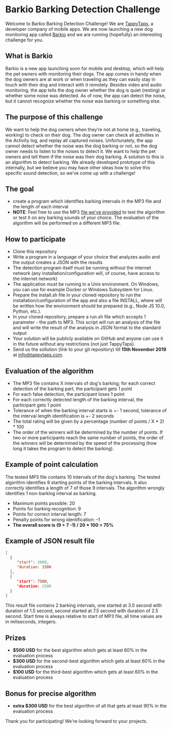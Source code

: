 # Barkio Barking Detection Challenge
Welcome to Barkio Barking Detection Challenge! We are [TappyTaps](https://www.tappytaps.com), a developer company of mobile apps. We are now launching a new dog monitoring app called [Barkio](https://barkio.com) and we are running (hopefully) an interesting challenge for you. 

## What is Barkio
Barkio is a new app launching soon for mobile and desktop, which will help the pet owners with monitoring their dogs. The app comes in handy when the dog owners are at work or when traveling as they can easily stay in touch with their dog and interact with it remotely. Besides video and audio monitoring, the app tells the dog owner whether the dog is quiet (resting) or whether some noise was detected. As of now, the app can detect the noise, but it cannot recognize whether the noise was barking or something else.
  
## The purpose of this challenge
We want to help the dog owners when they’re not at home (e.g., traveling, working) to check on their dog. The dog owner can check all activities in the Activity log, and replay all captured noises. Unfortunately, the app cannot detect whether the noise was the dog barking or not, so the dog owner needs to listen to the noises to detect it. We want to help the pet owners and tell them if the noise was their dog barking. A solution to this is an algorithm to detect barking. We already developed prototype of this internally, but we believe you may have other ideas how to solve this specific sound detection, so we’ve come up with a challenge! 

## The goal
* create a program which identifies barking intervals in the MP3 file and the length of each interval
* **NOTE**: Feel free to use the MP3 [file we've provided](https://github.com/tappytaps/barkingchallenge/blob/master/Barkio-Barking-Detection-Challange-1.mp3?raw=true) to test the algorithm or test it on any barking sounds of your choice. The evaluation of the algorithm will be performed on a different MP3 file.

## How to participate
* Clone this repository
* Write a program in a language of your choice that analyzes audio and the output creates a JSON with the results
* The detection program itself must be running without the internet network (any installation/configuration will, of course, have access to the internet network)
* The application must be running in a Unix environment. On Windows, you can use for example Docker or Windows Subsystem for Linux.
* Prepare the install.sh file in your cloned repository to run the installation/configuration of the app and also a file INSTALL, where will be written how the environment should be prepared (e.g., Node JS 10.0, Python, etc.).
* In your cloned repository, prepare a run.sh file which accepts 1 parameter - the path to MP3. This script will run an analysis of the file and will write the result of the analysis in JSON format to the standard output 
* Your solution will be publicly available on GitHub and anyone can use it in the future without any restrictions (not just TappyTaps).
* Send us the sollution (link to your git repository) till **15th November 2019** at info@tappytaps.com.

## Evaluation of the algorithm
* The MP3 file contains X intervals of dog's barking; for each correct detection of the barking part, the participant gets 1 point  
* For each false detection, the participant loses 1 point 
* For each correctly detected length of the barking interval, the participant gets 1 point 
* Tolerance of when the barking interval starts is +- 1 second, tolerance of the interval length identification is +- 2 seconds 
* The total rating will be given by a percentage (number of points / X * 2) * 100 
* The order of the winners will be determined by the number of points. If two or more participants reach the same number of points, the order of the winners will be determined by the speed of the processing (how long it takes the program to detect the barking).

## Example of point calculation
The tested MP3 file contains 10 intervals of the dog's barking. The tested algorithm identifies 9 starting points of the barking intervals. It also correctly identifies a length of 7 of those 9 intervals. The algorithm wrongly identifies 1 non-barking interval as barking.
* Maximum points possible: 20
* Points for barking recognition: 9
* Points for correct interval length: 7
* Penalty points for wrong identification: -1
* **The overall score is (9 + 7 -1) / 20 * 100 = 75%**

## Example of JSON result file
```json
[
  {
     "start": 3000,
     "duration: 1500
  },
  {  
     "start": 7500,
     "duration: 2500
  }
]
```
This result file contains 2 barking intervals, one started at 3.0 second with duration of 1.5 second, second started at 7.5 second with duration of 2.5 second. Start time is always relative to start of MP3 file, all time values are in miliseconds, integers.

## Prizes
* **$500 USD** for the best algorithm which gets at least 60% in the evaluation process
* **$300 USD** for the second-best algorithm which gets at least 60% in the evaluation process
* **$100 USD** for the third-best algorithm which gets at least 60% in the evaluation process

## Bonus for precise algorithm
* **extra $300 USD** for the best algorithm of all that gets at least 90% in the evaluation process

Thank you for participating! We're looking forward to your projects. 
